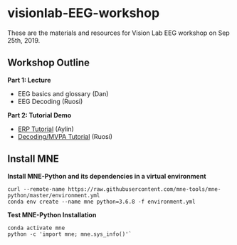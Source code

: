 # visionlab-EEG-workshop

These are the materials and resources for Vision Lab EEG workshop on Sep 25th, 2019.

## Workshop Outline
**Part 1: Lecture**
* EEG basics and glossary (Dan)
* EEG Decoding (Ruosi)

**Part 2: Tutorial Demo**
* [ERP Tutorial](https://github.com/narrow-street/visionlab-EEG-workshop/blob/master/EEG-ERP-Tutorial.ipynb) (Aylin)
* [Decoding/MVPA Tutorial](https://github.com/narrow-street/visionlab-EEG-workshop/blob/master/EEG-Decoding-Tutorial.ipynb) (Ruosi)

## Install MNE

**Install MNE-Python and its dependencies in a virtual environment**
```
curl --remote-name https://raw.githubusercontent.com/mne-tools/mne-python/master/environment.yml
conda env create --name mne python=3.6.8 -f environment.yml
```
**Test MNE-Python Installation**
```
conda activate mne
python -c 'import mne; mne.sys_info()'`
```

